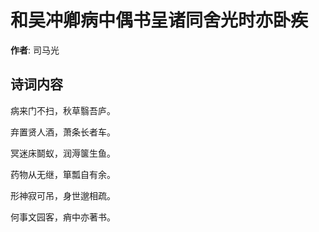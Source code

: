 # 和吴冲卿病中偶书呈诸同舍光时亦卧疾

**作者**: 司马光

## 诗词内容

病来门不扫，秋草翳吾庐。

弃置贤人酒，萧条长者车。

冥迷床鬬蚁，润溽箧生鱼。

药物从无继，箪瓢自有余。

形神寂可吊，身世邈相疏。

何事文园客，痟中亦著书。

